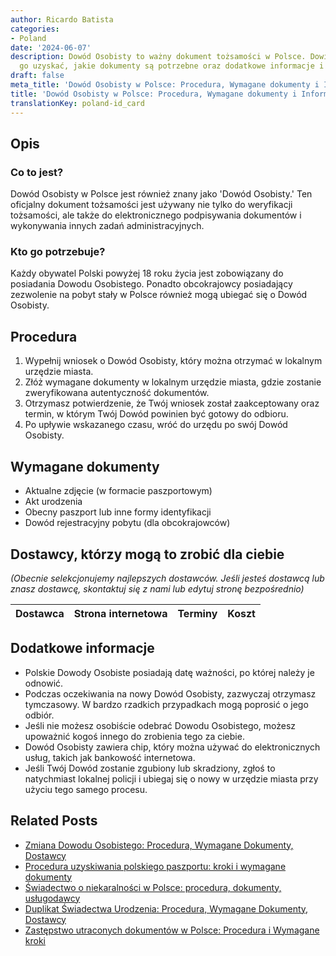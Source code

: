 ```yaml
---
author: Ricardo Batista
categories:
- Poland
date: '2024-06-07'
description: Dowód Osobisty to ważny dokument tożsamości w Polsce. Dowiedz się jak
  go uzyskać, jakie dokumenty są potrzebne oraz dodatkowe informacje i usługi.
draft: false
meta_title: 'Dowód Osobisty w Polsce: Procedura, Wymagane dokumenty i Informacje'
title: 'Dowód Osobisty w Polsce: Procedura, Wymagane dokumenty i Informacje'
translationKey: poland-id_card
---
```



## Opis
### Co to jest?
Dowód Osobisty w Polsce jest również znany jako 'Dowód Osobisty.' Ten oficjalny dokument tożsamości jest używany nie tylko do weryfikacji tożsamości, ale także do elektronicznego podpisywania dokumentów i wykonywania innych zadań administracyjnych.

### Kto go potrzebuje?
Każdy obywatel Polski powyżej 18 roku życia jest zobowiązany do posiadania Dowodu Osobistego. Ponadto obcokrajowcy posiadający zezwolenie na pobyt stały w Polsce również mogą ubiegać się o Dowód Osobisty.

## Procedura
1. Wypełnij wniosek o Dowód Osobisty, który można otrzymać w lokalnym urzędzie miasta.
2. Złóż wymagane dokumenty w lokalnym urzędzie miasta, gdzie zostanie zweryfikowana autentyczność dokumentów.
3. Otrzymasz potwierdzenie, że Twój wniosek został zaakceptowany oraz termin, w którym Twój Dowód powinien być gotowy do odbioru.
4. Po upływie wskazanego czasu, wróć do urzędu po swój Dowód Osobisty.

## Wymagane dokumenty
- Aktualne zdjęcie (w formacie paszportowym)
- Akt urodzenia
- Obecny paszport lub inne formy identyfikacji
- Dowód rejestracyjny pobytu (dla obcokrajowców)

## Dostawcy, którzy mogą to zrobić dla ciebie

_(Obecnie selekcjonujemy najlepszych dostawców. Jeśli jesteś dostawcą lub znasz dostawcę, skontaktuj się z nami lub edytuj stronę bezpośrednio)_

| Dostawca        |     Strona internetowa  |     Terminy     |       Koszt      |
| :-------------: | :-------------: |  :-------------: | :-------------: |

## Dodatkowe informacje
- Polskie Dowody Osobiste posiadają datę ważności, po której należy je odnowić.
- Podczas oczekiwania na nowy Dowód Osobisty, zazwyczaj otrzymasz tymczasowy. W bardzo rzadkich przypadkach mogą poprosić o jego odbiór.
- Jeśli nie możesz osobiście odebrać Dowodu Osobistego, możesz upoważnić kogoś innego do zrobienia tego za ciebie.
- Dowód Osobisty zawiera chip, który można używać do elektronicznych usług, takich jak bankowość internetowa.
- Jeśli Twój Dowód zostanie zgubiony lub skradziony, zgłoś to natychmiast lokalnej policji i ubiegaj się o nowy w urzędzie miasta przy użyciu tego samego procesu.


## Related Posts

- [Zmiana Dowodu Osobistego: Procedura, Wymagane Dokumenty, Dostawcy](https://tramitit.com/pl/guides/poland/zmiana_dowodu_osobistego/)
- [Procedura uzyskiwania polskiego paszportu: kroki i wymagane dokumenty](https://tramitit.com/pl/guides/poland/paszport/)
- [Świadectwo o niekaralności w Polsce: procedura, dokumenty, usługodawcy](https://tramitit.com/pl/guides/poland/zaswiadczenie_o_niekaralnosci/)
- [Duplikat Świadectwa Urodzenia: Procedura, Wymagane Dokumenty, Dostawcy](https://tramitit.com/pl/guides/poland/wydanie_duplikatu_aktu_urodzenia/)
- [Zastępstwo utraconych dokumentów w Polsce: Procedura i Wymagane kroki](https://tramitit.com/pl/guides/poland/zgloszenie_utraty_dokumentow/)
